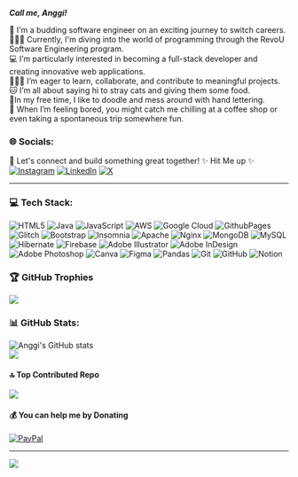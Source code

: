 **_Call me, Anggi!_**

🌱 I'm a budding software engineer on an exciting journey to switch careers. <br/>
👩🏻‍💻 Currently, I'm diving into the world of programming through the RevoU Software Engineering program. <br/>
💻 I’m particularly interested in becoming a full-stack developer and creating innovative web applications. <br/>
🏋🏻‍♀️ I’m eager to learn, collaborate, and contribute to meaningful projects. <br/>
🐱 I’m all about saying hi to stray cats and giving them some food. <br/>
🎨In my free time, I like to doodle and mess around with hand lettering. <br/>
🛵 When I’m feeling bored, you might catch me chilling at a coffee shop or even taking a spontaneous trip somewhere fun.

### 🌐 Socials:

🌟 Let's connect and build something great together! 
✨ Hit Me up ✨
[![Instagram](https://img.shields.io/badge/Instagram-%23E4405F.svg?logo=Instagram&logoColor=white)](https://instagram.com/anggreinipra) [![LinkedIn](https://img.shields.io/badge/LinkedIn-%230077B5.svg?logo=linkedin&logoColor=white)](https://linkedin.com/in/anggreinipra) [![X](https://img.shields.io/badge/X-black.svg?logo=X&logoColor=white)](https://x.com/anggreinipra) 

---

### 💻 Tech Stack:
![HTML5](https://img.shields.io/badge/html5-%23E34F26.svg?style=for-the-badge&logo=html5&logoColor=white) ![Java](https://img.shields.io/badge/java-%23ED8B00.svg?style=for-the-badge&logo=openjdk&logoColor=white) ![JavaScript](https://img.shields.io/badge/javascript-%23323330.svg?style=for-the-badge&logo=javascript&logoColor=%23F7DF1E) ![AWS](https://img.shields.io/badge/AWS-%23FF9900.svg?style=for-the-badge&logo=amazon-aws&logoColor=white) ![Google Cloud](https://img.shields.io/badge/GoogleCloud-%234285F4.svg?style=for-the-badge&logo=google-cloud&logoColor=white) ![GithubPages](https://img.shields.io/badge/github%20pages-121013?style=for-the-badge&logo=github&logoColor=white) ![Glitch](https://img.shields.io/badge/glitch-%233333FF.svg?style=for-the-badge&logo=glitch&logoColor=white) ![Bootstrap](https://img.shields.io/badge/bootstrap-%238511FA.svg?style=for-the-badge&logo=bootstrap&logoColor=white) ![Insomnia](https://img.shields.io/badge/Insomnia-black?style=for-the-badge&logo=insomnia&logoColor=5849BE) ![Apache](https://img.shields.io/badge/apache-%23D42029.svg?style=for-the-badge&logo=apache&logoColor=white) ![Nginx](https://img.shields.io/badge/nginx-%23009639.svg?style=for-the-badge&logo=nginx&logoColor=white) ![MongoDB](https://img.shields.io/badge/MongoDB-%234ea94b.svg?style=for-the-badge&logo=mongodb&logoColor=white) ![MySQL](https://img.shields.io/badge/mysql-4479A1.svg?style=for-the-badge&logo=mysql&logoColor=white) ![Hibernate](https://img.shields.io/badge/Hibernate-59666C?style=for-the-badge&logo=Hibernate&logoColor=white) ![Firebase](https://img.shields.io/badge/firebase-a08021?style=for-the-badge&logo=firebase&logoColor=ffcd34) ![Adobe Illustrator](https://img.shields.io/badge/adobe%20illustrator-%23FF9A00.svg?style=for-the-badge&logo=adobe%20illustrator&logoColor=white) ![Adobe InDesign](https://img.shields.io/badge/Adobe%20InDesign-49021F?style=for-the-badge&logo=adobeindesign&logoColor=FF3366) ![Adobe Photoshop](https://img.shields.io/badge/adobe%20photoshop-%2331A8FF.svg?style=for-the-badge&logo=adobe%20photoshop&logoColor=white) ![Canva](https://img.shields.io/badge/Canva-%2300C4CC.svg?style=for-the-badge&logo=Canva&logoColor=white) ![Figma](https://img.shields.io/badge/figma-%23F24E1E.svg?style=for-the-badge&logo=figma&logoColor=white) ![Pandas](https://img.shields.io/badge/pandas-%23150458.svg?style=for-the-badge&logo=pandas&logoColor=white) ![Git](https://img.shields.io/badge/git-%23F05033.svg?style=for-the-badge&logo=git&logoColor=white) ![GitHub](https://img.shields.io/badge/github-%23121011.svg?style=for-the-badge&logo=github&logoColor=white) ![Notion](https://img.shields.io/badge/Notion-%23000000.svg?style=for-the-badge&logo=notion&logoColor=white)

### 🏆 GitHub Trophies
![](https://github-profile-trophy.vercel.app/?username=anggreinipra&theme=radical&no-frame=false&no-bg=true&margin-w=4)

### 📊 GitHub Stats:
![Anggi's GitHub stats](https://github-readme-stats.vercel.app/api?username=anggreinipra&show_icons=true&theme=radical)<br/>
![](https://github-readme-streak-stats.herokuapp.com/?user=anggreinipra&theme=dark&hide_border=false)

#### 🔝 Top Contributed Repo
![](https://github-contributor-stats.vercel.app/api?username=anggreinipra&limit=5&theme=dark&combine_all_yearly_contributions=true)

#### 💰 You can help me by Donating
[![PayPal](https://img.shields.io/badge/PayPal-00457C?style=for-the-badge&logo=paypal&logoColor=white)](https://paypal.me/anggreinipra) 

---
[![](https://visitcount.itsvg.in/api?id=anggreinipra&icon=4&color=9)](https://visitcount.itsvg.in)
